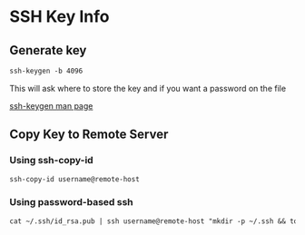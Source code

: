 # SSH Key Info

## Generate key

```markdown
ssh-keygen -b 4096 
```
This will ask where to store the key and if you want a password on the file

[ssh-keygen man page](https://linux.die.net/man/1/ssh-keygen)

## Copy Key to Remote Server

### Using ssh-copy-id

```markdown
ssh-copy-id username@remote-host
```

### Using password-based ssh

```markdown
cat ~/.ssh/id_rsa.pub | ssh username@remote-host "mkdir -p ~/.ssh && touch ~/.ssh/authorized_keys && chmod -R go= ~/.ssh && cat >> ~/.ssh/authorized_keys"
```